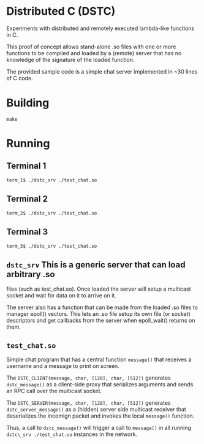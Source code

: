 # Distributed C (DSTC)

Experiments with distributed and remotely executed lambda-like functions in C.

This proof of concept allows stand-alone .so files with one or more
functions to be compiled and loaded by a (remote) server that has no
knowledge of the signature of the loaded function.

The provided sample code is a simple chat server implemented in ~30 lines of C code.

# Building

    make

# Running

## Terminal 1

    term_1$ ./dstc_srv ./test_chat.so

## Terminal 2

    term_2$ ./dstc_srv ./test_chat.so

## Terminal 3

    term_3$ ./dstc_srv ./test_chat.so

## ```dstc_srv``` This is a generic server that can load arbitrary .so
files (such as test\_chat.so).  Once loaded the server will setup a
multicast socket and wait for data on it to arrive on it.

The server also has a function that can be made from the loaded .so
files to manager epoll() vectors. This lets an .so file setup its own
file (or socket) descriptors and get callbacks from the server when epoll_wait()
returns on them.

## ```test_chat.so```
Simple chat program that has a central function ```message()``` that
receives a username and a message to print on screen.

The ```DSTC_CLIENT(message, char, [128], char, [512])``` generates
```dstc_message()``` as a client-side
proxy that serializes arguments and sends an RPC call over the multicast socket.

The ```DSTC_SERVER(message, char, [128], char, [512])``` generates
```dstc_server_message()``` as a (hidden) server side multicast receiver that deserializes the
incomign packet and invokes the local ```message()``` function.

Thus, a call to ```dstc_message()``` will trigger a call to ```message()``` in all running
```dstc\_srv ./test_chat.so``` instances in the network.



